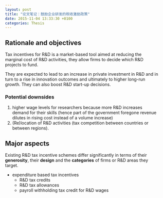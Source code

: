 ```yaml
---
layout: post
title: "论文笔记：鼓励企业研发的税收激励政策"
date: 2015-11-04 13:33:30 +0100
categories: Thesis
---
```


## Rationale and objectives

Tax incentives for R&D is a market-based tool aimed at reducing the marginal cost of R&D activities, they allow firms to decide which R&D projects to fund.

They are expected to lead to an increase in private investment in R&D and in turn to a rise in innovation outcomes and ultimately to higher long-run growth. They can also boost R&D start-up decisions.

### Potential downsides

1. higher wage levels for researchers because more R&D increases demand for their skills (hence part of the government foregone revenue dilutes in rising cost instead of a volume increase)
2. (Re)location of R&D activities (tax competition between countries or between regions).

## Major aspects

Existing R&D tax incentive schemes differ significantly in terms of their **generosity**, their **design** and the **categories** of firms or R&D areas they target.

* expenditure based tax incentives
	* R&D tax credits
	* R&D tax allowances
	* payroll withholding tax credit for R&D wages